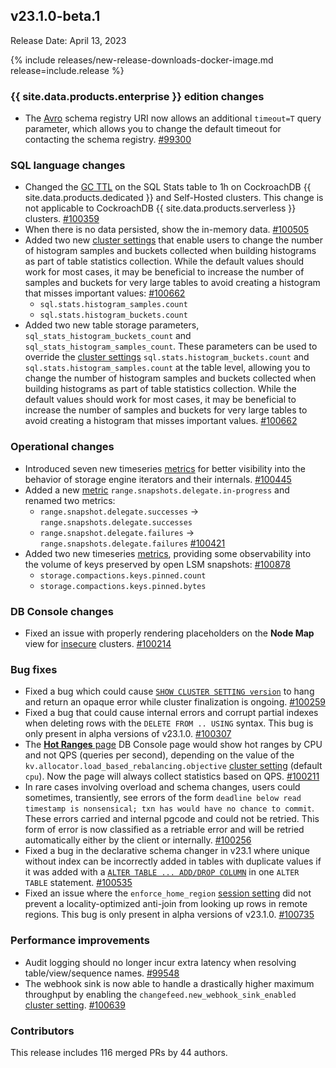 ## v23.1.0-beta.1

Release Date: April 13, 2023

{% include releases/new-release-downloads-docker-image.md release=include.release %}

<h3 id="v23-1-0-beta-1-{{-site.data.products.enterprise-}}-edition-changes">{{ site.data.products.enterprise }} edition changes</h3>

- The [Avro](https://www.cockroachlabs.com/docs/v23.1/changefeed-messages#avro) schema registry URI now allows an additional `timeout=T` query parameter, which allows you to change the default timeout for contacting the schema registry. [#99300][#99300]

<h3 id="v23-1-0-beta-1-sql-language-changes">SQL language changes</h3>

- Changed the [GC TTL](https://www.cockroachlabs.com/docs/v23.1/configure-replication-zones#gc-ttlseconds) on the SQL Stats table to 1h on CockroachDB {{ site.data.products.dedicated }} and Self-Hosted clusters. This change is not applicable to CockroachDB {{ site.data.products.serverless }} clusters. [#100359][#100359]
- When there is no data persisted, show the in-memory data. [#100505][#100505]
- Added two new [cluster settings](https://www.cockroachlabs.com/docs/v23.1/cluster-settings) that enable users to change the number of histogram samples and buckets collected when building histograms as part of table statistics collection. While the default values should work for most cases, it may be beneficial to increase the number of samples and buckets for very large tables to avoid creating a histogram that misses important values: [#100662][#100662]
   - `sql.stats.histogram_samples.count`
   - `sql.stats.histogram_buckets.count`
- Added two new table storage parameters, `sql_stats_histogram_buckets_count` and `sql_stats_histogram_samples_count`. These parameters can be used to override the [cluster settings](https://www.cockroachlabs.com/docs/v23.1/cluster-settings) `sql.stats.histogram_buckets.count` and `sql.stats.histogram_samples.count` at the table level, allowing you to change the number of histogram samples and buckets collected when building histograms as part of table statistics collection. While the default values should work for most cases, it may be beneficial to increase the number of samples and buckets for very large tables to avoid creating a histogram that misses important values. [#100662][#100662]

<h3 id="v23-1-0-beta-1-operational-changes">Operational changes</h3>

- Introduced seven new timeseries [metrics](https://www.cockroachlabs.com/docs/v23.1/metrics) for better visibility into the behavior of storage engine iterators and their internals. [#100445][#100445]
- Added a new [metric](https://www.cockroachlabs.com/docs/v23.1/metrics) `range.snapshots.delegate.in-progress` and renamed two metrics:
   - `range.snapshot.delegate.successes` -> `range.snapshots.delegate.successes`
   - `range.snapshot.delegate.failures` -> `range.snapshots.delegate.failures` [#100421][#100421]
- Added two new timeseries [metrics](https://www.cockroachlabs.com/docs/v23.1/metrics), providing some observability into the volume of keys preserved by open LSM snapshots: [#100878][#100878]
   - `storage.compactions.keys.pinned.count`
   - `storage.compactions.keys.pinned.bytes`

<h3 id="v23-1-0-beta-1-db-console-changes">DB Console changes</h3>

- Fixed an issue with properly rendering placeholders on the **Node Map** view for [insecure](https://www.cockroachlabs.com/docs/v23.1/start-a-local-cluster) clusters. [#100214][#100214]

<h3 id="v23-1-0-beta-1-bug-fixes">Bug fixes</h3>

- Fixed a bug which could cause [`SHOW CLUSTER SETTING version`](https://www.cockroachlabs.com/docs/v23.1/show-cluster-setting) to hang and return an opaque error while cluster finalization is ongoing. [#100259][#100259]
- Fixed a bug that could cause internal errors and corrupt partial indexes when deleting rows with the `DELETE FROM .. USING` syntax. This bug is only present in alpha versions of v23.1.0. [#100307][#100307]
- The [**Hot Ranges** page](https://www.cockroachlabs.com/docs/v23.1/ui-hot-ranges-page) DB Console page would show hot ranges by CPU and not QPS (queries per second), depending on the value of the `kv.allocator.load_based_rebalancing.objective` [cluster setting](https://www.cockroachlabs.com/docs/v23.1/cluster-settings) (default `cpu`). Now the page will always collect statistics based on QPS. [#100211][#100211]
- In rare cases involving overload and schema changes, users could sometimes, transiently, see errors of the form `deadline below read timestamp is nonsensical; txn has would have no chance to commit`. These errors carried and internal pgcode and could not be retried. This form of error is now classified as a retriable error and will be retried automatically either by the client or internally. [#100256][#100256]
- Fixed a bug in the declarative schema changer in v23.1 where unique without index can be incorrectly added in tables with duplicate values if it was added with a [`ALTER TABLE ... ADD/DROP COLUMN`](https://www.cockroachlabs.com/docs/v23.1/alter-table) in one `ALTER TABLE` statement. [#100535][#100535]
- Fixed an issue where the `enforce_home_region` [session setting](https://www.cockroachlabs.com/docs/v23.1/set-vars) did not prevent a locality-optimized anti-join from looking up rows in remote regions. This bug is only present in alpha versions of v23.1.0. [#100735][#100735]

<h3 id="v23-1-0-beta-1-performance-improvements">Performance improvements</h3>

- Audit logging should no longer incur extra latency when resolving table/view/sequence names. [#99548][#99548]
- The webhook sink is now able to handle a drastically higher maximum throughput by enabling the `changefeed.new_webhook_sink_enabled` [cluster setting](https://www.cockroachlabs.com/docs/v23.1/cluster-settings). [#100639][#100639]

<div class="release-note-contributors" markdown="1">

<h3 id="v23-1-0-beta-1-contributors">Contributors</h3>

This release includes 116 merged PRs by 44 authors.

</div>

[#100162]: https://github.com/cockroachdb/cockroach/pull/100162
[#100211]: https://github.com/cockroachdb/cockroach/pull/100211
[#100214]: https://github.com/cockroachdb/cockroach/pull/100214
[#100256]: https://github.com/cockroachdb/cockroach/pull/100256
[#100259]: https://github.com/cockroachdb/cockroach/pull/100259
[#100307]: https://github.com/cockroachdb/cockroach/pull/100307
[#100359]: https://github.com/cockroachdb/cockroach/pull/100359
[#100421]: https://github.com/cockroachdb/cockroach/pull/100421
[#100424]: https://github.com/cockroachdb/cockroach/pull/100424
[#100445]: https://github.com/cockroachdb/cockroach/pull/100445
[#100505]: https://github.com/cockroachdb/cockroach/pull/100505
[#100535]: https://github.com/cockroachdb/cockroach/pull/100535
[#100604]: https://github.com/cockroachdb/cockroach/pull/100604
[#100628]: https://github.com/cockroachdb/cockroach/pull/100628
[#100639]: https://github.com/cockroachdb/cockroach/pull/100639
[#100662]: https://github.com/cockroachdb/cockroach/pull/100662
[#100720]: https://github.com/cockroachdb/cockroach/pull/100720
[#100735]: https://github.com/cockroachdb/cockroach/pull/100735
[#100878]: https://github.com/cockroachdb/cockroach/pull/100878
[#99300]: https://github.com/cockroachdb/cockroach/pull/99300
[#99548]: https://github.com/cockroachdb/cockroach/pull/99548
[43306383f]: https://github.com/cockroachdb/cockroach/commit/43306383f
[4fd02898c]: https://github.com/cockroachdb/cockroach/commit/4fd02898c
[925e1600a]: https://github.com/cockroachdb/cockroach/commit/925e1600a
[f27e6b2eb]: https://github.com/cockroachdb/cockroach/commit/f27e6b2eb

